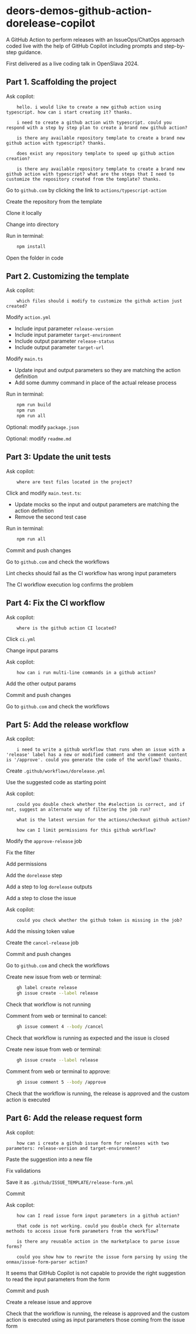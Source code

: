 # deors-demos-github-action-dorelease-copilot

A GitHub Action to perform releases with an IssueOps/ChatOps approach coded live
with the help of GitHub Copilot including prompts and step-by-step guidance.

First delivered as a live coding talk in OpenSlava 2024.

## Part 1. Scaffolding the project

Ask copilot:

```text
    hello. i would like to create a new github action using typescript. how can i start creating it? thanks.

    i need to create a github action with typescript. could you respond with a step by step plan to create a brand new github action?

    is there any available repository template to create a brand new github action with typescript? thanks.

    does exist any repository template to speed up github action creation?

    is there any available repository template to create a brand new github action with typescript? what are the steps that I need to customize the repository created from the template? thanks.
```

Go to `github.com` by clicking the link to `actions/typescript-action`

Create the repository from the template

Clone it locally

Change into directory

Run in terminal:

```bash
    npm install
```

Open the folder in code

## Part 2. Customizing the template

Ask copilot:

```text
    which files should i modify to customize the github action just created?
```

Modify `action.yml`

- Include input parameter `release-version`
- Include input parameter `target-environment`
- Include output parameter `release-status`
- Include output parameter `target-url`

Modify `main.ts`

- Update input and output parameters so they are matching the action definition
- Add some dummy command in place of the actual release process

Run in terminal:

```bash
    npm run build
    npm run
    npm run all
```

Optional: modify `package.json`

Optional: modify `readme.md`

## Part 3: Update the unit tests

Ask copilot:

```text
    where are test files located in the project?
```

Click and modify `main.test.ts`:

- Update mocks so the input and output parameters are matching the action
  definition
- Remove the second test case

Run in terminal:

```bash
    npm run all
```

Commit and push changes

Go to `github.com` and check the workflows

Lint checks should fail as the CI workflow has wrong input parameters

The CI workflow execution log confirms the problem

## Part 4: Fix the CI workflow

Ask copilot:

```text
    where is the github action CI located?
```

Click `ci.yml`

Change input params

Ask copilot:

```text
    how can i run multi-line commands in a github action?
```

Add the other output params

Commit and push changes

Go to `github.com` and check the workflows

## Part 5: Add the release workflow

Ask copilot:

```text
    i need to write a github workflow that runs when an issue with a 'release' label has a new or modified comment and the comment content is '/approve'. could you generate the code of the workflow? thanks.
```

Create `.github/workflows/dorelease.yml`

Use the suggested code as starting point

Ask copilot:

```text
    could you double check whether the #selection is correct, and if not, suggest an alternate way of filtering the job run?

    what is the latest version for the actions/checkout github action?

    how can I limit permissions for this github workflow?
```

Modify the `approve-release` job

Fix the filter

Add permissions

Add the `dorelease` step

Add a step to log `dorelease` outputs

Add a step to close the issue

Ask copilot:

```text
    could you check whether the github token is missing in the job?
```

Add the missing token value

Create the `cancel-release` job

Commit and push changes

Go to `github.com` and check the workflows

Create new issue from web or terminal:

```bash
    gh label create release
    gh issue create --label release
```

Check that workflow is not running

Comment from web or terminal to cancel:

```bash
    gh issue comment 4 --body /cancel
```

Check that workflow is running as expected and the issue is closed

Create new issue from web or terminal:

```bash
    gh issue create --label release
```

Comment from web or terminal to approve:

```bash
    gh issue comment 5 --body /approve
```

Check that the workflow is running, the release is approved and the custom
action is executed

## Part 6: Add the release request form

Ask copilot:

```text
    how can i create a github issue form for releases with two parameters: release-version and target-environment?
```

Paste the suggestion into a new file

Fix validations

Save it as `.github/ISSUE_TEMPLATE/release-form.yml`

Commit

Ask copilot:

```text
    how can I read issue form input parameters in a github action?

    that code is not working. could you double check for alternate methods to access issue form parameters from the workflow?

    is there any reusable action in the marketplace to parse issue forms?

    could you show how to rewrite the issue form parsing by using the onmax/issue-form-parser action?
```

It seems that GitHub Copilot is not capable to provide the right suggestion to
read the input parameters from the form

Commit and push

Create a release issue and approve

Check that the workflow is running, the release is approved and the custom
action is executed using as input parameters those coming from the issue form
